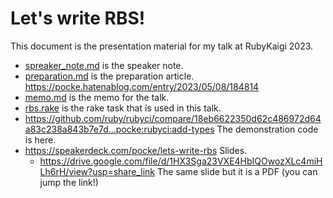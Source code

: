 # Let's write RBS!

This document is the presentation material for my talk at RubyKaigi 2023.

* [spreaker_note.md](./speaker_note.md) is the speaker note.
* [preparation.md](./preparation.md) is the preparation article. https://pocke.hatenablog.com/entry/2023/05/08/184814
* [memo.md](./memo.md) is the memo for the talk.
* [rbs.rake](./rbs.rake) is the rake task that is used in this talk.
* https://github.com/ruby/rubyci/compare/18eb6622350d62c486972d64a83c238a843b7e7d...pocke:rubyci:add-types The demonstration code is here.
* https://speakerdeck.com/pocke/lets-write-rbs Slides.
  * https://drive.google.com/file/d/1HX3Sga23VXE4HbIQOwozXLc4miHLh6rH/view?usp=share_link The same slide but it is a PDF (you can jump the link!)
